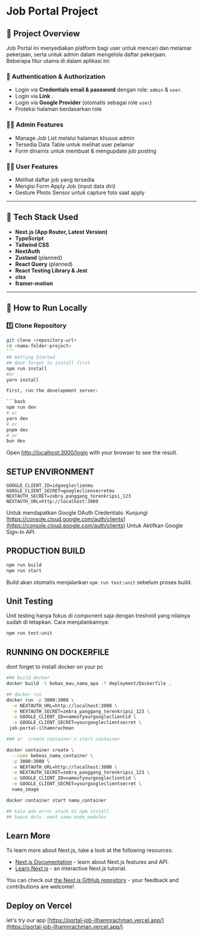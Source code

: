 # Job Portal Project

## 📌 Project Overview

Job Portal ini menyediakan platform bagi user untuk mencari dan melamar pekerjaan, serta untuk admin dalam mengelola daftar pekerjaan.  
Beberapa fitur utama di dalam aplikasi ini:

### 🔐 Authentication & Authorization

- Login via **Credentials email & password** dengan role: `admin` & `user`.
- Login via **Link** .
- Login via **Google Provider** (otomatis sebagai role `user`)
- Proteksi halaman berdasarkan role

### 🧑‍💼 Admin Features

- Manage Job List melalui halaman khusus admin
- Tersedia Data Table untuk melihat user pelamar
- Form dinamis untuk membuat & mengupdate job posting

### 👨‍🎓 User Features

- Melihat daftar job yang tersedia
- Mengisi Form Apply Job (input data diri)
- Gesture Photo Sensor untuk capture foto saat apply

---

## 🧰 Tech Stack Used

- **Next.js (App Router, Latest Version)**
- **TypeScript**
- **Tailwind CSS**
- **NextAuth**
- **Zustand** (planned)
- **React Query** (planned)
- **React Testing Library & Jest**
- **clsx**
- **framer-motion**

---

## 🚀 How to Run Locally

### 1️⃣ Clone Repository

````bash
git clone <repository-url>
cd <nama-folder-project>
```
## Getting Started
## dont forget to install first
npm run install
#or
yarn install

First, run the development server:

```bash
npm run dev
# or
yarn dev
# or
pnpm dev
# or
bun dev
````

Open [http://localhost:3000/login](http://localhost:3000/login) with your browser to see the result.

## SETUP ENVIRONMENT

```env
GOOGLE_CLIENT_ID=idgoogleclienmu
GOOGLE_CLIENT_SECRET=googlecliensecretmu
NEXTAUTH_SECRET=zebra_panggang_terenkripsi_123
NEXTAUTH_URL=http://localhost:3000
```

Untuk mendapatkan Google OAuth Credentials:
Kunjungi [https://console.cloud.google.com/auth/clients](https://console.cloud.google.com/auth/clients)
Untuk Aktifkan Google Sign-In API.

## PRODUCTION BUILD

```bash
npm run build
npm run start
```

Build akan otomatis menjalankan `npm run test:unit` sebelum proses build.

## Unit Testing

Unit testing hanya fokus di component saja dengan treshold yang nilainya sudah di tetapkan. Cara menjalankannya:

```bash
npm run test:unit
```

## RUNNING ON DOCKERFILE

dont forget to install docker on your pc

```bash
### build docker
docker build -t bebas_mau_nama_apa -f deployment/Dockerfile .

## docker run 
docker run -p 3000:3000 \
  -e NEXTAUTH_URL=http://localhost:3000 \
  -e NEXTAUTH_SECRET=zebra_panggang_terenkripsi_123 \
  -e GOOGLE_CLIENT_ID=nameofyourgoogleclientid \
  -e GOOGLE_CLIENT_SECRET=yourgoogleclientsecret \
 job-portal-ilhamnrachman

### or  create container n start container

docker container create \
  --name bebeas_nama_container \
  -p 3000:3000 \
  -e NEXTAUTH_URL=http://localhost:3000 \
  -e NEXTAUTH_SECRET=zebra_panggang_terenkripsi_123 \
  -e GOOGLE_CLIENT_ID=nameofyourgoogleclientid \
  -e GOOGLE_CLIENT_SECRET=yourgoogleclientsecret \
  nama_image

docker container start nama_container

## kalo ada error stuck di npm install
## hapus dulu .next sama node_modules 

```

## Learn More

To learn more about Next.js, take a look at the following resources:

- [Next.js Documentation](https://nextjs.org/docs) - learn about Next.js features and API.
- [Learn Next.js](https://nextjs.org/learn) - an interactive Next.js tutorial.

You can check out [the Next.js GitHub repository](https://github.com/vercel/next.js) - your feedback and contributions are welcome!

## Deploy on Vercel

let's try our app [https://portal-job-ilhamnrachman.vercel.app/](https://portal-job-ilhamnrachman.vercel.app/)
